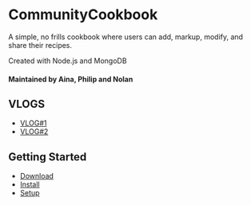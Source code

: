 # CommunityCookbook
A simple, no frills cookbook where users can add, markup, modify, and share their recipes.

Created with Node.js and MongoDB

#### Maintained by Aina, Philip and Nolan

## VLOGS
* [VLOG#1](https://youtu.be/SPS7kH5GjHU)
* [VLOG#2](https://youtu.be/uZ3pKJFiKTA)

## Getting Started
* [Download](#)
* [Install](#)
* [Setup](#)
